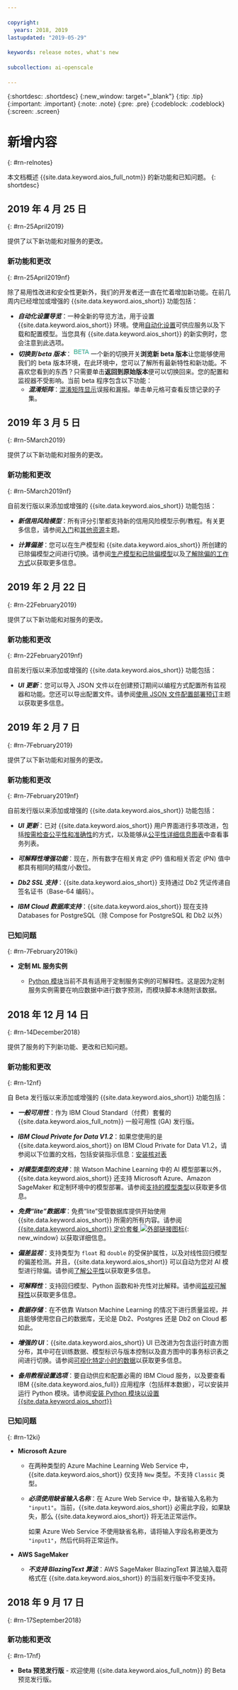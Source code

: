 ```yaml
---

copyright:
  years: 2018, 2019
lastupdated: "2019-05-29"

keywords: release notes, what's new 

subcollection: ai-openscale

---
```


{:shortdesc: .shortdesc}
{:new_window: target="_blank"}
{:tip: .tip}
{:important: .important}
{:note: .note}
{:pre: .pre}
{:codeblock: .codeblock}
{:screen: .screen}

# 新增内容
{: #rn-relnotes}

本文档概述 {{site.data.keyword.aios_full_notm}} 的新功能和已知问题。
{: shortdesc}

## 2019 年 4 月 25 日
{: #rn-25April2019}

提供了以下新功能和对服务的更改。

### 新功能和更改
{: #rn-25April2019nf}

除了易用性改进和安全性更新外，我们的开发者还一直在忙着增加新功能。在前几周内已经增加或增强的 {{site.data.keyword.aios_short}} 功能包括：

- __*自动化设置导览*__：一种全新的导览方法，用于设置 {{site.data.keyword.aios_short}} 环境。使用[自动化设置](/docs/services/ai-openscale?topic=ai-openscale-wos-fast-start)可供应服务以及下载和配置模型。当您具有 {{site.data.keyword.aios_short}} 的新实例时，您会注意到此选项。
- __*切换到 beta 版本*__：![beta 标记](images/beta.png)一个新的切换开关**浏览新 beta 版本**让您能够使用我们的 beta 版本环境，在此环境中，您可以了解所有最新特性和新功能。不喜欢您看到的东西？只需要单击**返回到原始版本**便可以切换回来。您的配置和监视器不受影响。当前 beta 程序包含以下功能：
    - __*混淆矩阵*__：[混淆矩阵显示](/docs/services/ai-openscale?topic=ai-openscale-it-conf-mtx#it-conf-mtx)误报和漏报。单击单元格可查看反馈记录的子集。

## 2019 年 3 月 5 日
{: #rn-5March2019}

提供了以下新功能和对服务的更改。

### 新功能和更改
{: #rn-5March2019nf}

自前发行版以来添加或增强的 {{site.data.keyword.aios_short}} 功能包括：

- __*新信用风险模型*__：所有评分引擎都支持新的信用风险模型示例/教程。有关更多信息，请参阅[入门](/docs/services/ai-openscale?topic=ai-openscale-gettingstarted#gettingstarted)和[其他资源](/docs/services/ai-openscale?topic=ai-openscale-arsc-ov#arsc-ov)主题。

- __*计算偏差*__：您可以在生产模型和 {{site.data.keyword.aios_short}} 所创建的已除偏模型之间进行切换。请参阅[生产模型和已除偏模型](/docs/services/ai-openscale?topic=ai-openscale-it-ov#it-prdb)以及[了解除偏的工作方式](/docs/services/ai-openscale?topic=ai-openscale-mf-monitor#mf-debias)以获取更多信息。

## 2019 年 2 月 22 日
{: #rn-22February2019}

提供了以下新功能和对服务的更改。

### 新功能和更改
{: #rn-22February2019nf}

自前发行版以来添加或增强的 {{site.data.keyword.aios_short}} 功能包括：

- __*UI 更新*__：您可以导入 JSON 文件以在创建预订期间以编程方式配置所有监视器和功能。您还可以导出配置文件。请参阅[使用 JSON 文件配置部署预订](/docs/services/ai-openscale?topic=ai-openscale-cf-ov)主题以获取更多信息。

## 2019 年 2 月 7 日
{: #rn-7February2019}

提供了以下新功能和对服务的更改。

### 新功能和更改
{: #rn-7February2019nf}

自前发行版以来添加或增强的 {{site.data.keyword.aios_short}} 功能包括：

- __*UI 更新*__：已对 {{site.data.keyword.aios_short}} 用户界面进行多项改进，包括[按需检查公平性和准确性](/docs/services/ai-openscale?topic=ai-openscale-it-ov#it-vdep)的方式，以及能够从[公平性详细信息图表](/docs/services/ai-openscale?topic=ai-openscale-it-ov#it-tra)中查看事务列表。

- __*可解释性增强功能*__：现在，所有数字在相关肯定 (PP) 值和相关否定 (PN) 值中都具有相同的精度/小数位。

- __*Db2 SSL 支持*__：{{site.data.keyword.aios_short}} 支持通过 Db2 凭证传递自签名证书（Base-64 编码）。

- __*IBM Cloud 数据库支持*__：{{site.data.keyword.aios_short}} 现在支持 Databases for PostgreSQL（除 Compose for PostgreSQL 和 Db2 以外）

### 已知问题
{: #rn-7February2019ki}

- **定制 ML 服务实例**

    - [Python 模块](/docs/services/ai-openscale?topic=ai-openscale-as-module)当前不具有适用于定制服务实例的可解释性。这是因为定制服务实例需要在响应数据中进行数字预测，而模块脚本未随附该数据。

## 2018 年 12 月 14 日
{: #rn-14December2018}

提供了服务的下列新功能、更改和已知问题。

### 新功能和更改
{: #rn-12nf}

自 Beta 发行版以来添加或增强的 {{site.data.keyword.aios_short}} 功能包括：

- __*一般可用性*__：作为 IBM Cloud Standard（付费）套餐的 {{site.data.keyword.aios_full_notm}} 一般可用性 (GA) 发行版。

- __*IBM Cloud Private for Data V1.2*__：如果您使用的是 {{site.data.keyword.aios_short}} on IBM Cloud Private for Data V1.2，请参阅以下位置的文档，包括安装指示信息：[安装核对表](/docs/services/ai-openscale-icp?topic=ai-openscale-icp-inst-install-icp#install)

- __*对模型类型的支持*__：除 Watson Machine Learning 中的 AI 模型部署以外，{{site.data.keyword.aios_short}} 还支持 Microsoft Azure、Amazon SageMaker 和定制环境中的模型部署。请参阅[支持的模型类型](/docs/services/ai-openscale?topic=ai-openscale-in-ov)以获取更多信息。

- __*免费“lite”数据库*__：免费“lite”受管数据库提供开始使用 {{site.data.keyword.aios_short}} 所需的所有内容。请参阅 [{{site.data.keyword.aios_short}} 定价套餐 ![外部链接图标](../../icons/launch-glyph.svg "外部链接图标")](https://{DomainName}/catalog/services/watson-openscale){: new_window} 以获取详细信息。

- __*偏差监视*__：支持类型为 `float` 和 `double` 的受保护属性，以及对线性回归模型的偏差检测。并且，{{site.data.keyword.aios_short}} 可以自动为您对 AI 模型进行除偏。请参阅[了解公平性](/docs/services/ai-openscale?topic=ai-openscale-mf-monitor)以获取更多信息。

- __*可解释性*__：支持回归模型、Python 函数和补充性对比解释。请参阅[监视可解释性](/docs/services/ai-openscale?topic=ai-openscale-ie-ov)以获取更多信息。

- __*数据存储*__：在不依靠 Watson Machine Learning 的情况下进行质量监视，并且能够使用您自己的数据库，无论是 Db2、Postgres 还是 Db2 on Cloud 都如此。

- __*增强的 UI*__：{{site.data.keyword.aios_short}} UI 已改进为包含运行时直方图分布，其中可在训练数据、模型标识与版本控制以及直方图中的事务标识表之间进行切换。请参阅[可视化特定小时的数据](/docs/services/ai-openscale?topic=ai-openscale-it-ov#it-vdet)以获取更多信息。

- __*备用教程设置选项*__：要自动供应和配置必需的 IBM Cloud 服务，以及要查看 IBM {{site.data.keyword.aios_full}} 应用程序（包括样本数据），可以安装并运行 Python 模块。请参阅[安装 Python 模块以设置 {{site.data.keyword.aios_short}}](/docs/services/ai-openscale?topic=ai-openscale-as-module)

### 已知问题
{: #rn-12ki}

- **Microsoft Azure**

    - 在两种类型的 Azure Machine Learning Web Service 中，{{site.data.keyword.aios_short}} 仅支持 `New` 类型。不支持 `Classic` 类型。

    - __*必须使用缺省输入名称*__：在 Azure Web Service 中，缺省输入名称为 `"input1"`。当前，{{site.data.keyword.aios_short}} 必需此字段，如果缺失，那么 {{site.data.keyword.aios_short}} 将无法正常运作。

      如果 Azure Web Service 不使用缺省名称，请将输入字段名称更改为 `"input1"`，然后代码将正常运作。

- **AWS SageMaker**

    - __*不支持 BlazingText 算法*__：AWS SageMaker BlazingText 算法输入载荷格式在 {{site.data.keyword.aios_short}} 的当前发行版中不受支持。

## 2018 年 9 月 17 日
{: #rn-17September2018}

### 新功能和更改
{: #rn-17nf}

- **Beta 预览发行版** - 欢迎使用 {{site.data.keyword.aios_full_notm}} 的 Beta 预览发行版。
